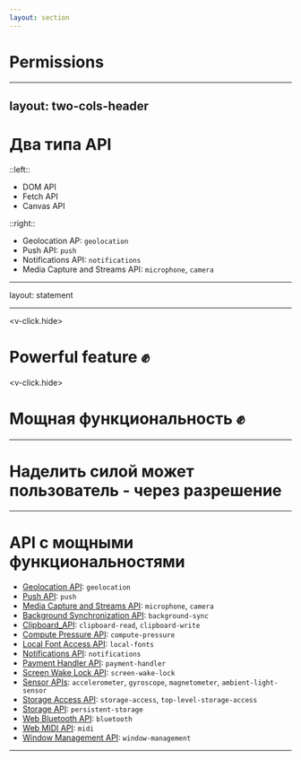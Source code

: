 ```yaml
---
layout: section
---
```


# Permissions

<!-- Перейдем к обсуждению разрешению -->

---
layout: two-cols-header
---

# Два типа API

::left::

- DOM API
- Fetch API
- Canvas API

::right::

- Geolocation AP: `geolocation`
- Push API: `push`
- Notifications API: `notifications`
- Media Capture and Streams API: `microphone`, `camera`

<style>
  .slidev-page .two-cols-header {
    height: auto;
  } 
</style>

---
layout: statement
___

<v-click.hide>
# Powerful feature ✊
<v-click.hide>
<v-click>
# Мощная функциональность ✊
</v-click>

---

# Наделить силой может пользователь - через разрешение

---

# API с мощными функциональностями

- [Geolocation API](https://developer.mozilla.org/en-US/docs/Web/API/Geolocation_API#security_considerations): `geolocation`
- [Push API](https://developer.mozilla.org/en-US/docs/Web/API/Push_API): `push`
- [Media Capture and Streams API](https://developer.mozilla.org/en-US/docs/Web/API/Media_Capture_and_Streams_API): `microphone`, `camera`
- [Background Synchronization API](https://developer.mozilla.org/en-US/docs/Web/API/Background_Synchronization_API): `background-sync` 
- [Clipboard_API](https://developer.mozilla.org/en-US/docs/Web/API/Clipboard_API#security_considerations): `clipboard-read`, `clipboard-write`
- [Compute Pressure API](https://developer.mozilla.org/en-US/docs/Web/API/Compute_Pressure_API): `compute-pressure`
- [Local Font Access API](https://developer.mozilla.org/en-US/docs/Web/API/Local_Font_Access_API): `local-fonts`
- [Notifications API](https://developer.mozilla.org/en-US/docs/Web/API/Notifications_API): `notifications`
- [Payment Handler API](https://developer.mozilla.org/en-US/docs/Web/API/Payment_Handler_API): `payment-handler`
- [Screen Wake Lock API](https://developer.mozilla.org/en-US/docs/Web/API/Screen_Wake_Lock_API): `screen-wake-lock`
- [Sensor APIs](https://developer.mozilla.org/en-US/docs/Web/API/Sensor_APIs): `accelerometer`, `gyroscope`, `magnetometer`, `ambient-light-sensor`
- [Storage Access API](https://developer.mozilla.org/en-US/docs/Web/API/Storage_Access_API): `storage-access`, `top-level-storage-access`
- [Storage API](https://developer.mozilla.org/en-US/docs/Web/API/Storage_API): `persistent-storage`
- [Web Bluetooth API](https://developer.mozilla.org/en-US/docs/Web/API/Web_Bluetooth_API): `bluetooth`
- [Web MIDI API](https://developer.mozilla.org/en-US/docs/Web/API/Web_MIDI_API): `midi`
- [Window Management API](https://developer.mozilla.org/en-US/docs/Web/API/Window_Management_API): `window-management`

---
